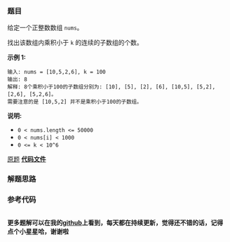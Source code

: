 ### 题目
给定一个正整数数组 `nums`。

找出该数组内乘积小于 `k` 的连续的子数组的个数。

**示例 1:**

    
    
    输入: nums = [10,5,2,6], k = 100
    输出: 8
    解释: 8个乘积小于100的子数组分别为: [10], [5], [2], [6], [10,5], [5,2], [2,6], [5,2,6]。
    需要注意的是 [10,5,2] 并不是乘积小于100的子数组。
    

**说明:**

  * `0 < nums.length <= 50000`
  * `0 < nums[i] < 1000`
  * `0 <= k < 10^6`

[原题](https://leetcode-cn.com/problems/subarray-product-less-than-k/)    **[代码文件]()**


### 解题思路




### 参考代码

```go


```




**更多题解可以在我的[github](https://github.com/LZH139/leetcode_Go)上看到，每天都在持续更新，觉得还不错的话，记得点个小星星哈，谢谢啦**

